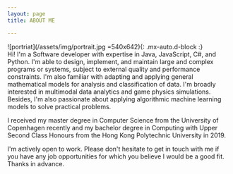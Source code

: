 ```yaml
---
layout: page
title: ABOUT ME

---
```


![portriat](/assets/img/portrait.jpg =540x642){: .mx-auto.d-block :}  
Hi! I'm a Software developer with expertise in Java, JavaScript, C#, and Python. I'm able to design, implement, and maintain large and complex programs or systems, subject to external quality and performance constraints. I'm also familiar with adapting and applying general mathematical models for analysis and classification of data. I'm broadly interested in multimodal data analytics and game physics simulations. Besides, I'm also passionate about applying algorithmic machine learning models to solve practical problems.

I received my master degree in Computer Science from the University of Copenhagen recently and my bachelor degree in Computing with Upper Second Class Honours from the Hong Kong Polytechnic University in 2019.

I'm actively open to work. Please don't hesitate to get in touch with me if you have any job opportunities for which you believe I would be a good fit.
Thanks in advance.
